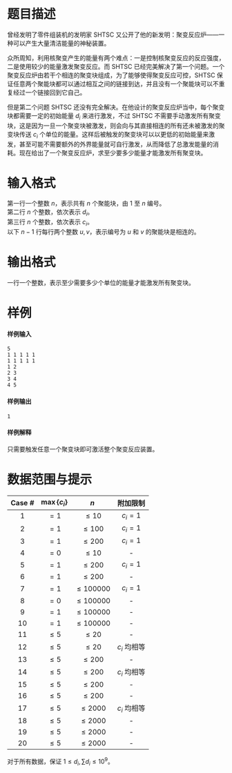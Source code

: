 
# 题目描述

曾经发明了零件组装机的发明家 SHTSC 又公开了他的新发明：聚变反应炉——一种可以产生大量清洁能量的神秘装置。

众所周知，利用核聚变产生的能量有两个难点：一是控制核聚变反应的反应强度，二是使用较少的能量激发聚变反应。而 SHTSC 已经完美解决了第一个问题。一个聚变反应炉由若干个相连的聚变块组成，为了能够使得聚变反应可控，SHTSC 保证任意两个聚能块都可以通过相互之间的链接到达，并且没有一个聚能块可以不重复经过一个链接回到它自己。

但是第二个问题 SHTSC 还没有完全解决。在他设计的聚变反应炉当中，每个聚变块都需要一定的初始能量 $d_i$ 来进行激发，不过 SHTSC 不需要手动激发所有聚变块，这是因为一旦一个聚变块被激发，则会向与其直接相连的所有还未被激发的聚变块传送 $c_i$ 个单位的能量。这样后被触发的聚变块可以以更低的初始能量来激发，甚至可能不需要额外的外界能量就可自行激发，从而降低了总激发能量的消耗。现在给出了一个聚变反应炉，求至少要多少能量才能激发所有聚变块。

# 输入格式

第一行一个整数 $n$，表示共有 $n$ 个聚能块，由 $1$ 至 $n$ 编号。  
第二行 $n$ 个整数，依次表示 $d_i$。  
第三行 $n$ 个整数，依次表示 $c_i$。  
以下 $n - 1$ 行每行两个整数 $u, v$，表示编号为 $u$ 和 $v$ 的聚能块是相连的。

# 输出格式

一行一个整数，表示至少需要多少个单位的能量才能激发所有聚变块。

# 样例

#### 样例输入
```plain
5
1 1 1 1 1
1 1 1 1 1
1 2
2 3
3 4
4 5
```

#### 样例输出
```plain
1
```

#### 样例解释
只需要触发任意一个聚变块即可激活整个聚变反应装置。

# 数据范围与提示

| Case # | $\max\{c_i\}$ | $n$ | 附加限制 |
|:---:|:---:|:---:|:---:|
| 1 | $= 1$ | $\leq 10$ | $c_i = 1$ |
| 2 | $= 1$ | $\leq 100$ | $c_i = 1$ |
| 3 | $= 1$ | $\leq 200$ | $c_i = 1$ |
| 4 | $= 0$ | $\leq 10$ | - |
| 5 | $= 1$ | $\leq 200$ | $c_i = 1$ |
| 6 | $= 1$ | $\leq 200$ | - |
| 7 | $= 1$ | $\leq 100000$ | $c_i = 1$ |
| 8 | $= 0$ | $\leq 100000$ | - |
| 9 | $= 1$ | $\leq 100000$ | - |
| 10 | $= 1$ | $\leq 100000$ | - |
| 11 | $\leq 5$ | $\leq 20$ | - |
| 12 | $\leq 5$ | $\leq 20$ | $c_i$ 均相等 |
| 13 | $\leq 5$ | $\leq 200$ | - |
| 14 | $\leq 5$ | $\leq 200$ | $c_i$ 均相等 |
| 15 | $\leq 5$ | $\leq 200$ | - |
| 16 | $\leq 5$ | $\leq 200$ | - |
| 17 | $\leq 5$ | $\leq 2000$ | $c_i$ 均相等 |
| 18 | $\leq 5$ | $\leq 2000$ | - |
| 19 | $\leq 5$ | $\leq 2000$ | - |
| 20 | $\leq 5$ | $\leq 2000$ | - |

对于所有数据，保证 $1\le d_i,\sum d_i\le 10^9$。

